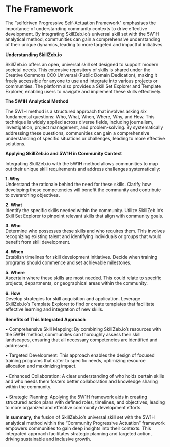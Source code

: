 # The Framework

The “selfdriven Progressive Self-Actuation Framework" emphasises the importance of understanding community contexts to drive effective development. By integrating SkillZeb.io’s universal skill set with the 5W1H analytical method, communities can gain a comprehensive understanding of their unique dynamics, leading to more targeted and impactful initiatives.

**Understanding SkillZeb.io**

SkillZeb.io offers an open, universal skill set designed to support modern societal needs. This extensive repository of skills is shared under the Creative Commons CC0 Universal (Public Domain Dedication), making it freely accessible for anyone to use and integrate into various projects or communities. The platform also provides a Skill Set Explorer and Template Explorer, enabling users to navigate and implement these skills effectively.&#x20;

**The 5W1H Analytical Method**

The 5W1H method is a structured approach that involves asking six fundamental questions: Who, What, When, Where, Why, and How. This technique is widely applied across diverse fields, including journalism, investigation, project management, and problem-solving. By systematically addressing these questions, communities can gain a comprehensive understanding of specific situations or challenges, leading to more effective solutions.&#x20;

**Applying SkillZeb.io and 5W1H in Community Context**

Integrating SkillZeb.io with the 5W1H method allows communities to map out their unique skill requirements and address challenges systematically:

**1. Why**\
Understand the rationale behind the need for these skills. Clarify how developing these competencies will benefit the community and contribute to overarching objectives.

**2. What**\
Identify the specific skills needed within the community. Utilize SkillZeb.io’s Skill Set Explorer to pinpoint relevant skills that align with community goals.

**3. Who**\
Determine who possesses these skills and who requires them. This involves recognizing existing talent and identifying individuals or groups that would benefit from skill development.

**4. When**\
Establish timelines for skill development initiatives. Decide when training programs should commence and set achievable milestones.

**5. Where**\
Ascertain where these skills are most needed. This could relate to specific projects, departments, or geographical areas within the community.

**6. How**\
Develop strategies for skill acquisition and application. Leverage SkillZeb.io’s Template Explorer to find or create templates that facilitate effective learning and integration of new skills.

**Benefits of This Integrated Approach**

• Comprehensive Skill Mapping: By combining SkillZeb.io’s resources with the 5W1H method, communities can thoroughly assess their skill landscapes, ensuring that all necessary competencies are identified and addressed.

• Targeted Development: This approach enables the design of focused training programs that cater to specific needs, optimizing resource allocation and maximizing impact.

• Enhanced Collaboration: A clear understanding of who holds certain skills and who needs them fosters better collaboration and knowledge sharing within the community.

• Strategic Planning: Applying the 5W1H framework aids in creating structured action plans with defined roles, timelines, and objectives, leading to more organized and effective community development efforts.

**In summary,** the fusion of SkillZeb.io’s universal skill set with the 5W1H analytical method within the “Community Progressive Actuation” framework empowers communities to gain deep insights into their contexts. This integrated approach facilitates strategic planning and targeted action, driving sustainable and inclusive growth.
